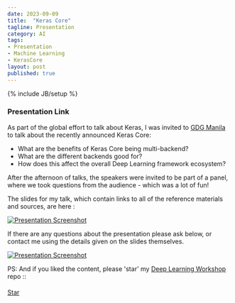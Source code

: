 ```yaml
---
date: 2023-09-09
title:  "Keras Core"
tagline: Presentation
category: AI
tags:
- Presentation
- Machine Learning
- KerasCore
layout: post
published: true
---
```

{% include JB/setup %}


### Presentation Link

As part of the global effort to talk about Keras, I was invited to [GDG Manila](https://www.facebook.com/AIPilipinas) to talk about
the recently announced Keras Core:

*  What are the benefits of Keras Core being multi-backend?
*  What are the different backends good for?
*  How does this affect the overall Deep Learning framework ecosystem?

After the afternoon of talks, the speakers were invited to be part of a panel, where
we took questions from the audience - which was a lot of fun!

<!--
TODO : There's a [video of me doing the talk on YouTube](https://youtu.be/hVk7Py1c24Q) (this is a slightly longer version than the one at the MeetUp,
likely due to more asides, etc).  Please Like and Subscribe! 
!-->

The slides for my talk, which contain links to all of the reference materials and sources, are here :

<a href="https://docs.google.com/presentation/d/1V7W7CbNlQJwWp6UgSUo5mneVnr9xGmUVsFPiktyHVsU/edit?usp=sharing" target="_blank">
<img src="{{ site.url }}/assets/img/2023-09-09_ManilaGDG_KerasCore_600x390.png" alt="Presentation Screenshot" style={{border:'1px solid #000000'}} />
</a>

If there are any questions about the presentation please ask below, 
or contact me using the details given on the slides themselves.

<a href="https://docs.google.com/presentation/d/1V7W7CbNlQJwWp6UgSUo5mneVnr9xGmUVsFPiktyHVsU/edit?usp=sharing#slide=id.g24253f94d2b_0_135" target="_blank">
<img src="{{ site.url }}/assets/img/2023-09-09_ManilaGDG_KerasCore_29_600x390.png" alt="Presentation Screenshot" style={{border:'1px solid #000000'}} />
</a>


PS:  And if you liked the content, please 'star' my <a href="https://github.com/mdda/deep-learning-workshop" target="_blank">Deep Learning Workshop</a> repo ::
<!-- From :: https://buttons.github.io/ -->
<!-- Place this tag where you want the button to render. -->
<span style="position:relative;top:5px;">
<a aria-label="Star mdda/deep-learning-workshop on GitHub" data-count-aria-label="# stargazers on GitHub" data-count-api="/repos/mdda/deep-learning-workshop#stargazers_count" data-count-href="/mdda/deep-learning-workshop/stargazers" data-icon="octicon-star" href="https://github.com/mdda/deep-learning-workshop" class="github-button">Star</a>
<!-- Place this tag right after the last button or just before your close body tag. -->
<script async defer id="github-bjs" src="https://buttons.github.io/buttons.js"></script>
</span>

